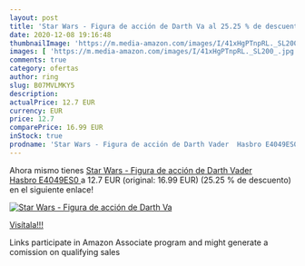 ```yaml
---
layout: post
title: 'Star Wars - Figura de acción de Darth Va al 25.25 % de descuento'
date: 2020-12-08 19:16:48
thumbnailImage: 'https://m.media-amazon.com/images/I/41xHgPTnpRL._SL200_.jpg'
images: [ 'https://m.media-amazon.com/images/I/41xHgPTnpRL._SL200_.jpg' ]
comments: true
category: ofertas
author: ring
slug: B07MVLMKY5
description:
actualPrice: 12.7 EUR
currency: EUR
price: 12.7
comparePrice: 16.99 EUR
inStock: true
prodname: 'Star Wars - Figura de acción de Darth Vader  Hasbro E4049ES0 '
---
```


Ahora mismo tienes [Star Wars - Figura de acción de Darth Vader  Hasbro E4049ES0 ](https://www.amazon.es/dp/B07MVLMKY5/?tag=tolees-21) a 12.7 EUR (original: 16.99 EUR) (25.25 %  de descuento) en el siguiente enlace!

[![Star Wars - Figura de acción de Darth Va](https://m.media-amazon.com/images/I/41xHgPTnpRL._SL200_.jpg)](https://www.amazon.es/dp/B07MVLMKY5/?tag=tolees-21)

[Visítala!!!](https://www.amazon.es/dp/B07MVLMKY5/?tag=tolees-21)

Links participate in Amazon Associate program and might generate a comission on qualifying sales
